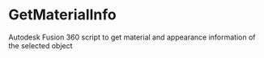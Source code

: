 # GetMaterialInfo
Autodesk Fusion 360 script to get material and appearance information of the selected object
